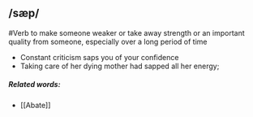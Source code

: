 ## /sæp/ 
#Verb
to make someone weaker or take away strength or an important quality from someone, especially over a long period of time 

- Constant criticism saps you of your confidence
- Taking care of her dying mother had sapped all her energy;

##### Related words:
- [[Abate]]